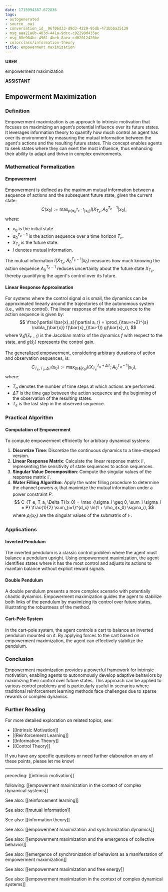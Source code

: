 ```yaml
---
date: 1715994387.672836
tags:
- autogenerated
- source__oai
- conversation_id__96f06d33-d9d3-4229-95db-471bbba35129
- msg_aaa21a6b-403d-441a-9dcc-c92298d435ac
- msg_08e904bc-4961-4beb-8aea-cd02012420be
- colorclass/information-theory
title: empowerment maximization
---
```


**USER**

empowerment maximization


**ASSISTANT**

## Empowerment Maximization

### Definition
Empowerment maximization is an approach to intrinsic motivation that focuses on maximizing an agent’s potential influence over its future states. It leverages information theory to quantify how much control an agent has over its environment by measuring the mutual information between the agent's actions and the resulting future states. This concept enables agents to seek states where they can exert the most influence, thus enhancing their ability to adapt and thrive in complex environments.

### Mathematical Formalization

#### Empowerment
Empowerment is defined as the maximum mutual information between a sequence of actions and the subsequent future state, given the current state:
$$
C(x_0) := \max_{p(a_0^{T_e-1} | x_0)} I(X_{T_e}; A_0^{T_e-1} | x_0),
$$
where:
- $x_0$ is the initial state.
- $a_0^{T_e-1}$ is the action sequence over a time horizon $T_e$.
- $X_{T_e}$ is the future state.
- $I$ denotes mutual information.

The mutual information $I(X_{T_e}; A_0^{T_e-1} | x_0)$ measures how much knowing the action sequence $A_0^{T_e-1}$ reduces uncertainty about the future state $X_{T_e}$, thereby quantifying the agent's control over its future.

#### Linear Response Approximation
For systems where the control signal $a$ is small, the dynamics can be approximated linearly around the trajectories of the autonomous system (i.e., with no control). The linear response of the state sequence to the action sequence is given by:
$$
\frac{\partial \bar{x}_s}{\partial a_r} = \prod_{\tau=r+2}^{s} \nabla_{\bar{x}} f(\bar{x}_{\tau-1}) g(\bar{x}_r),
$$
where $\nabla_{\bar{x}} f(\bar{x}_{\tau-1})$ is the Jacobian matrix of the dynamics $f$ with respect to the state, and $g(\bar{x}_r)$ represents the control gain.

The generalized empowerment, considering arbitrary durations of action and observation sequences, is:
$$
C_{T_e, T_a, \Delta T}(x_0) := \max_{p(\mathbf{a} | x_0)} I(X_{T_e}^{T_a + \Delta T}; A_0^{T_a - 1} | x_0),
$$
where:
- $T_a$ denotes the number of time steps at which actions are performed.
- $\Delta T$ is the time gap between the action sequence and the beginning of the observation of the resulting states.
- $T_e$ is the last step in the observed sequence.

### Practical Algorithm

#### Computation of Empowerment
To compute empowerment efficiently for arbitrary dynamical systems:
1. **Discretize Time**: Discretize the continuous dynamics to a time-stepped version.
2. **Linear Response Matrix**: Calculate the linear response matrix $\mathbb{F}$, representing the sensitivity of state sequences to action sequences.
3. **Singular Value Decomposition**: Compute the singular values of the response matrix $\mathbb{F}$.
4. **Water Filling Algorithm**: Apply the water filling procedure to determine the channel powers $\sigma_i$ that maximize the mutual information under a power constraint $P$:
   $$
   C_{T_e, T_a, \Delta T}(x_0) = \max_{\sigma_i \geq 0, \sum_i \sigma_i = P} \frac{1}{2} \sum_{i=1}^{d_x} \ln(1 + \rho_i(x_0) \sigma_i),
   $$
   where $\rho_i(x_0)$ are the singular values of the submatrix of $\mathbb{F}$.

### Applications

#### Inverted Pendulum
The inverted pendulum is a classic control problem where the agent must balance a pendulum upright. Using empowerment maximization, the agent identifies states where it has the most control and adjusts its actions to maintain balance without explicit reward signals.

#### Double Pendulum
A double pendulum presents a more complex scenario with potentially chaotic dynamics. Empowerment maximization guides the agent to stabilize both links of the pendulum by maximizing its control over future states, illustrating the robustness of the method.

#### Cart-Pole System
In the cart-pole system, the agent controls a cart to balance an inverted pendulum mounted on it. By applying forces to the cart based on empowerment maximization, the agent can effectively stabilize the pendulum.

### Conclusion
Empowerment maximization provides a powerful framework for intrinsic motivation, enabling agents to autonomously develop adaptive behaviors by maximizing their control over future states. This approach can be applied to various control problems and is particularly useful in scenarios where traditional reinforcement learning methods face challenges due to sparse rewards or complex dynamics.

### Further Reading
For more detailed exploration on related topics, see:
- [[Intrinsic Motivation]]
- [[Reinforcement Learning]]
- [[Information Theory]]
- [[Control Theory]]

If you have any specific questions or need further elaboration on any of these points, please let me know!


---

preceding: [[intrinsic motivation]]  


following: [[empowerment maximization in the context of complex dynamical systems]]

See also: [[reinforcement learning]]


See also: [[mutual information]]


See also: [[information theory]]


See also: [[empowerment maximization and synchronization dynamics]]


See also: [[empowerment maximization and the emergence of collective behavior]]


See also: [[emergence of synchronization of behaviors as a manifestation of empowerment maximization]]


See also: [[empowerment maximization and free energy]]


See also: [[empowerment maximization in the context of complex dynamical systems]]